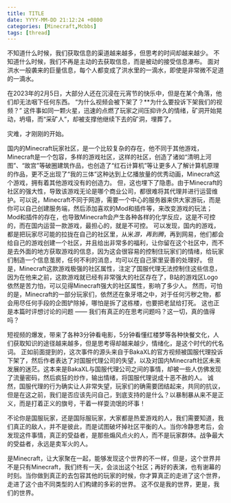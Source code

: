 ```yaml
---
title: TITLE
date: YYYY-MM-DD 21:12:24 +0800
categories: [Minecraft,Mcbbs]
tags: [thread]
---
```


 不知道什么时候，我们获取信息的渠道越来越多，但思考的时间却越来越少。  不知道什么时候，我们不再是主动的去获取信息，而是被动的接受信息瀑布。
 面对洪水一般袭来的巨量信息，每个人都变成了洪水里的一滴水，即使是非常微不足道的一滴水。

  在2023年的2月5日，大部分人还在沉浸在元宵节的快乐中，但是在某个角落，他们却无法咽下任何东西。
  “为什么视频会被下架了？**为什么要投诉下架我们的视频？”
  这件事如同一颗火星，迅速的点燃了玩家之间压抑许久的情绪，矿洞开始晃动，坍塌，而“采矿人”，却被支撑他继续下去的矿洞，埋葬了。

  灾难，才刚刚的开始。


  国内的Minecraft玩家社区，是一个比较复杂的存在，他不同于其他游戏，Minecraft是一个包容，多样的游戏社区，这样的社区，创造了诸如“清明上河图”、“故宫”等破圈建筑作品，也创造了“红石计算机”等让更多人了解计算机原理的作品，更不乏出现了“我的三体”这种达到上亿播放量的优秀动画，Minecraft这个游戏，拥有着其他游戏没有的创造力。
  但，这也埋下了隐患。由于Minecraft的社区的强大性，导致该游戏无论是哪个商业公司，都很难将其代理并进行运营维护。可以说，Minecraft不同于网游，需要一个中心的服务器来供大家游玩，而是你可以自己创建服务端，然后添加喜欢的Mod和插件等，来改变游戏的玩法；Mod和插件的存在，也导致Minecraft会产生各种各样的化学反应，这是不可控的，而在国内运营一款游戏，最担心的，就是不可控。
  可以发现，国内的游戏，都是把玩家尽可能的拉拢在自己的社区里，从米*游，再到腾*，再到网易，他们都会给自己的游戏创建一个社区，并且给出非常多的福利，让你留在这个社区中，而不是去外面的地方获取游戏的信息，因为这会很容易的控制住玩家们的情绪，给玩家们制造一个信息茧房，任何不利的消息，均可以在自己家里妥善的处理好。
  但是，Minecraft这款游戏极强的社区属性，注定了国服代理无法控制住这些信息，因为在他来之前，这款游戏就已经有非常强大的社区存在了，B站的游戏区Logo依然是苦力怕，可以见得Minecraft强大的社区属性，影响了多少人。
  然而，可怕的是，Minecraft的一部分玩家们，依然还在象牙塔之中，对于任何污秽之物，都会用尽任何手段的企图铲除掉，哪怕是拆了这栋楼，也要把老鼠给打死。
  这也正是本篇时评想讨论的问题 ——
  我们有真正的在思考问题吗？这一切，真的值得吗？


  短视频的爆发，带来了各种3分钟看电影，5分钟看懂红楼梦等各种快餐文化，人们获取知识的途径越来越多，但是思考得却越来越少，情绪化，是这个时代的代名词。
  正如前面提到的，这次事件的源头来自于BakaXL的官方视频被国服代理投诉下架了，然后作者表达了对国服代理公司的失望，以及对国内Minecraft社区未来发展的迷茫。这本来是BakaXL与国服代理公司之间的事情，却被一些人仿佛发现了流量密码，然后疯狂的炒作，输出情绪，将国服代理说成十恶不赦的人。
  诚然，国服代理的行为确实让人非常失望，玩家们的确需要团结起来，共同的抗议，但是在这之前，我们是否应该先问自己，到底支持的是什么？以暴制暴从来不是正义，而是打着正义的旗号，干着一样耍流氓的坏事！

  不论你是国服玩家，还是国际服玩家，大家都是热爱游戏的人，我们需要知道，我们真正的敌人，并不是彼此，而是试图破坏掉社区平衡的人。当你冷静思考后，会发现这件事情，真正的受益者，是那些煽风点火的人，而不是玩家群体。战争最大的受益者，永远是卖军火的人。

  是Minecraft，让大家聚在一起，能够发现这个世界的不一样，但是，这个世界并不是只有Minecraft，我们终有一天，会淡出这个社区；再好的表演，也有谢幕的时刻。当你做到真正的去包容其他的玩家的时候，你才算真正的走进了这个世界，走进了这个由不同类型的人们构建的多彩的世界。
  这不仅是我的世界，更是，我们的世界。

